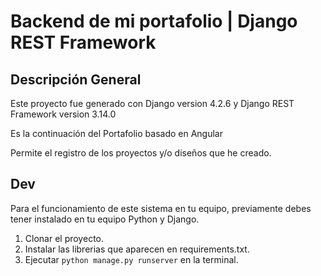 # Backend de mi portafolio | Django REST Framework

## Descripción General

Este proyecto fue generado con Django version 4.2.6 y Django REST Framework version 3.14.0

Es la continuación del Portafolio basado en Angular 

Permite el registro de los proyectos y/o diseños que he creado.

## Dev

Para el funcionamiento de este sistema en tu equipo, previamente debes tener instalado en tu equipo Python y Django. 

1. Clonar el proyecto.
2. Instalar las librerias que aparecen en requirements.txt. 
3. Ejecutar ```python manage.py runserver``` en la terminal.
